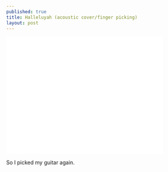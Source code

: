 ```yaml
---
published: true
title: Halleluyah (acoustic cover/finger picking)
layout: post
---
```

<iframe width="420" height="315" src="//www.youtube.com/embed/OIGO87lvMJA" frameborder="0" allowfullscreen></iframe>

So I picked my guitar again.